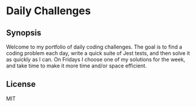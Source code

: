 # Daily Challenges

## Synopsis
Welcome to my portfolio of daily coding challenges. The goal is to find a coding problem each day, write a quick suite of Jest tests, and then solve it as quickly as I can. On Fridays I choose one of my solutions for the week, and take time to make it more time and/or space efficient. 

## License
MIT
